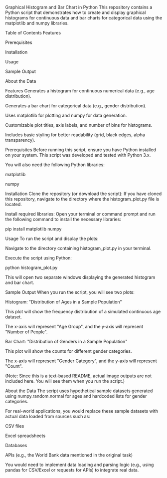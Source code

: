 Graphical Histogram and Bar Chart in Python
This repository contains a Python script that demonstrates how to create and display graphical histograms for continuous data and bar charts for categorical data using the matplotlib and numpy libraries.

Table of Contents
Features

Prerequisites

Installation

Usage

Sample Output

About the Data

Features
Generates a histogram for continuous numerical data (e.g., age distribution).

Generates a bar chart for categorical data (e.g., gender distribution).

Uses matplotlib for plotting and numpy for data generation.

Customizable plot titles, axis labels, and number of bins for histograms.

Includes basic styling for better readability (grid, black edges, alpha transparency).

Prerequisites
Before running this script, ensure you have Python installed on your system. This script was developed and tested with Python 3.x.

You will also need the following Python libraries:

matplotlib

numpy

Installation
Clone the repository (or download the script):
If you have cloned this repository, navigate to the directory where the histogram_plot.py file is located.

Install required libraries:
Open your terminal or command prompt and run the following command to install the necessary libraries:

pip install matplotlib numpy

Usage
To run the script and display the plots:

Navigate to the directory containing histogram_plot.py in your terminal.

Execute the script using Python:

python histogram_plot.py

This will open two separate windows displaying the generated histogram and bar chart.

Sample Output
When you run the script, you will see two plots:

Histogram: "Distribution of Ages in a Sample Population"

This plot will show the frequency distribution of a simulated continuous age dataset.

The x-axis will represent "Age Group", and the y-axis will represent "Number of People".

Bar Chart: "Distribution of Genders in a Sample Population"

This plot will show the counts for different gender categories.

The x-axis will represent "Gender Category", and the y-axis will represent "Count".

(Note: Since this is a text-based README, actual image outputs are not included here. You will see them when you run the script.)

About the Data
The script uses hypothetical sample datasets generated using numpy.random.normal for ages and hardcoded lists for gender categories.

For real-world applications, you would replace these sample datasets with actual data loaded from sources such as:

CSV files

Excel spreadsheets

Databases

APIs (e.g., the World Bank data mentioned in the original task)

You would need to implement data loading and parsing logic (e.g., using pandas for CSV/Excel or requests for APIs) to integrate real data.
